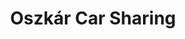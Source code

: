 ---
issue_url: https://github.com/sscu-budapest/sscu-budapest.github.io/issues/33
num: 33
report_link: ''
title: "Oszk\xE1r Car Sharing"
---